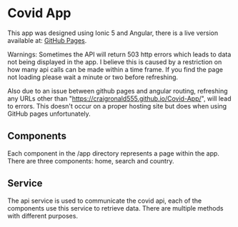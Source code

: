 # Covid App

This app was designed using Ionic 5 and Angular, there is a live version available at: [GitHub Pages](https://craigronald555.github.io/Covid-App/).

Warnings: Sometimes the API will return 503 http errors which leads to data not being displayed in the app. I believe this is caused by a restriction on how many api calls can be made within a time frame. If you find the page not loading please wait a minute or two before refreshing.

Also due to an issue between github pages and angular routing, refreshing any URLs other than "https://craigronald555.github.io/Covid-App/", will lead to errors. This doesn't occur on a proper hosting site but does when using GitHub pages unfortunately.

## Components

Each component in the /app directory represents a page within the app. There are three components: home, search and country.

## Service

The api service is used to communicate the covid api, each of the components use this service to retrieve data. There are multiple methods with different purposes. 

